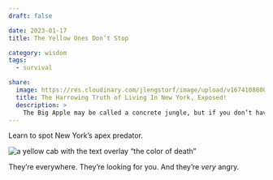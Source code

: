 ```yaml
---
draft: false

date: 2023-01-17
title: The Yellow Ones Don’t Stop

category: wisdom
tags:
  - survival

share:
  image: https://res.cloudinary.com/jlengstorf/image/upload/v1674108800/blog/yellow-ones-dont-stop.jpg
  title: The Harrowing Truth of Living In New York, Exposed!
  description: >
    The Big Apple may be called a concrete jungle, but if you don’t have the cheat codes for this game of Frogger then it’ll be game over for you, friendo.
---
```


Learn to spot New York’s apex predator.

![a yellow cab with the text overlay “the color of death”](https://res.cloudinary.com/jlengstorf/image/upload/v1674108800/blog/yellow-ones-dont-stop.jpg)

They’re everywhere. They’re looking for you. And they’re _very_ angry.
